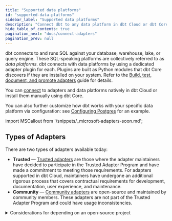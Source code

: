 ```yaml
---
title: "Supported data platforms"
id: "supported-data-platforms"
sidebar_label: "Supported data platforms"
description: "Connect dbt to any data platform in dbt Cloud or dbt Core, using a dedicated adapter plugin"
hide_table_of_contents: true
pagination_next: "docs/connect-adapters"
pagination_prev: null
---
```


dbt connects to and runs SQL against your database, warehouse, lake, or query engine. These SQL-speaking platforms are collectively referred to as _data platforms_. dbt connects with data platforms by using a dedicated adapter plugin for each. Plugins are built as Python modules that dbt Core discovers if they are installed on your system. Refer to the [Build, test, document, and promote adapters](/guides/adapter-creation) guide for details.

You can [connect](/docs/connect-adapters) to adapters and data platforms natively in dbt Cloud or install them manually using dbt Core.

You can also further customize how dbt works with your specific data platform via configuration: see [Configuring Postgres](/reference/resource-configs/postgres-configs) for an example.

import MSCallout from '/snippets/_microsoft-adapters-soon.md';

<MSCallout />

## Types of Adapters

There are two types of adapters available today:

- **Trusted** &mdash; [Trusted adapters](trusted-adapters) are those where the adapter maintainers have decided to participate in the Trusted Adapter Program and have made a commitment to meeting those requirements. For adapters supported in dbt Cloud, maintainers have undergone an additional rigorous process that covers contractual requirements for development, documentation, user experience, and maintenance.
- **Community** &mdash; [Community adapters](community-adapters) are open-source and maintained by community members. These adapters are not part of the Trusted Adapter Program and could have usage inconsistencies.

<details><summary>Considerations for depending on an open-source project</summary>

1. Does it work?
2. Does anyone "own" the code, or is anyone liable for ensuring it works?
3. Do bugs get fixed quickly?
4. Does it stay up-to-date with new dbt Core features?
5. Is the usage substantial enough to self-sustain?
6. Do other well-known well-adopted projects already depend on this library?

</details>
